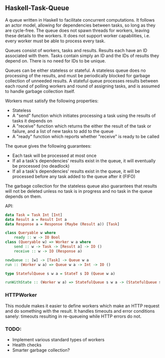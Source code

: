 Haskell-Task-Queue
------------------

A queue written in Haskell to facilitate concurrent computations.
It follows an actor model, allowing for dependencies between tasks, so long as they are cycle-free.
The queue does not spawn threads for workers, leaving these details to the workers.
It does not support worker capabilities, i.e. every worker must be able to process every task.

Queues consist of workers, tasks and results.
Results each have an ID associated with them.
Tasks contain simply an ID and the IDs of results they depend on.
There is no need for IDs to be unique.

Queues can be either stateless or stateful.
A stateless queue does no processing of the results,
and must be periodically blocked for garbage collection of unneeded results.
A stateful queue processes results between each round of polling workers and round of assigning tasks,
and is assumed to handle garbage collection itself.

Workers must satisfy the following properties:
 - Stateless
 - A "send" function which initiates processing a task using the results of tasks it depends on
 - A "receive" function which returns the either the result of the task or failure, and a list
of new tasks to add to the queue
 - A "ready" function which reports whether "receive" is ready to be called

The queue gives the following guarantees:
 - Each task will be processed at most once
 - If all a task's dependencies' results exist in the queue, it will eventually be processed (no deadlock)
 - If all a task's dependencies' results exist in the queue, it will be processed before any task added to the queue after it (FIFO)

The garbage collection for the stateless queue also guarantees that
results will not be deleted unless no task is in progress and no task in the queue depends on them.

API:
```haskell
data Task = Task Int [Int]
data Result a = Result Int a
data Response a = Response (Maybe (Result a)) [Task]

class Queryable w where
	ready :: w -> IO Bool
class (Queryable w) => Worker w a where
	send :: w -> Task -> [Result a] -> IO ()
	receive :: w -> IO (Response a)

newQueue :: [w] -> [Task] -> Queue w a
run :: (Worker w a) => Queue w a -> Int -> IO ()

type StatefulQueue s w a = StateT s IO (Queue w a)

runWithState :: (Worker w a) => StatefulQueue s w a -> (StatefulQueue s w a -> StatefulQueue s w a) -> StateT s IO ()
```

### HTTPWorker

This module makes it easier to define workers which make an HTTP request and do something with the result.
It handles timeouts and error conditions sanely: timeouts resulting in re-queueing while HTTP errors do not.

### TODO:

 - Implement various standard types of workers
 - Health checks
 - Smarter garbage collection?
